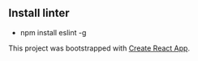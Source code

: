 ## Install linter
* npm install eslint -g


This project was bootstrapped with [Create React App](https://github.com/facebook/create-react-app).
